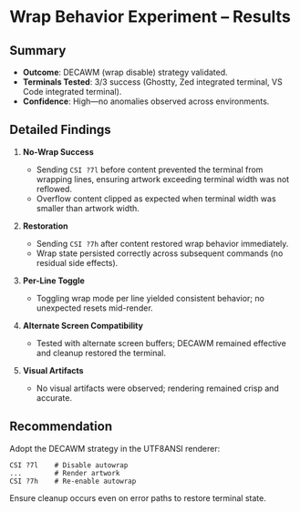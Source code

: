 # Wrap Behavior Experiment – Results

## Summary

- **Outcome**: DECAWM (wrap disable) strategy validated.
- **Terminals Tested**: 3/3 success (Ghostty, Zed integrated terminal, VS Code integrated terminal).
- **Confidence**: High—no anomalies observed across environments.

## Detailed Findings

1. **No-Wrap Success**
   - Sending `CSI ?7l` before content prevented the terminal from wrapping lines, ensuring artwork exceeding terminal width was not reflowed.
   - Overflow content clipped as expected when terminal width was smaller than artwork width.

2. **Restoration**
   - Sending `CSI ?7h` after content restored wrap behavior immediately.
   - Wrap state persisted correctly across subsequent commands (no residual side effects).

3. **Per-Line Toggle**
   - Toggling wrap mode per line yielded consistent behavior; no unexpected resets mid-render.

4. **Alternate Screen Compatibility**
   - Tested with alternate screen buffers; DECAWM remained effective and cleanup restored the terminal.

5. **Visual Artifacts**
   - No visual artifacts were observed; rendering remained crisp and accurate.

## Recommendation

Adopt the DECAWM strategy in the UTF8ANSI renderer:

```text
CSI ?7l    # Disable autowrap
...        # Render artwork
CSI ?7h    # Re-enable autowrap
```

Ensure cleanup occurs even on error paths to restore terminal state.
